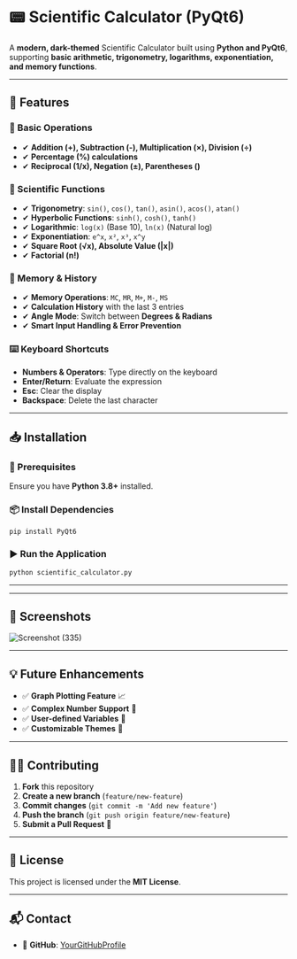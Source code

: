 # 📟 Scientific Calculator (PyQt6)

A **modern, dark-themed** Scientific Calculator built using **Python and PyQt6**, supporting **basic arithmetic, trigonometry, logarithms, exponentiation, and memory functions**.



---

## 🚀 Features

### 🔢 Basic Operations

- ✔ **Addition (+), Subtraction (-), Multiplication (×), Division (÷)**
- ✔ **Percentage (%) calculations**
- ✔ **Reciprocal (1/x), Negation (±), Parentheses ()**

### 📐 Scientific Functions

- ✔ **Trigonometry**: `sin()`, `cos()`, `tan()`, `asin()`, `acos()`, `atan()`
- ✔ **Hyperbolic Functions**: `sinh()`, `cosh()`, `tanh()`
- ✔ **Logarithmic**: `log(x)` (Base 10), `ln(x)` (Natural log)
- ✔ **Exponentiation**: `e^x`, `x²`, `x³`, `x^y`
- ✔ **Square Root (√x), Absolute Value (|x|)**
- ✔ **Factorial (n!)**

### 🎯 Memory & History

- ✔ **Memory Operations**: `MC`, `MR`, `M+`, `M-`, `MS`
- ✔ **Calculation History** with the last 3 entries
- ✔ **Angle Mode**: Switch between **Degrees & Radians**
- ✔ **Smart Input Handling & Error Prevention**

### ⌨️ Keyboard Shortcuts

- **Numbers & Operators**: Type directly on the keyboard
- **Enter/Return**: Evaluate the expression
- **Esc**: Clear the display
- **Backspace**: Delete the last character

---

## 📥 Installation

### 🔧 Prerequisites

Ensure you have **Python 3.8+** installed.

### 📦 Install Dependencies

```sh
pip install PyQt6
```

### ▶️ Run the Application

```sh
python scientific_calculator.py
```

---

---

## 📸 Screenshots


![Screenshot (335)](https://github.com/user-attachments/assets/894de2b3-26a5-433f-951f-a42545a2c96d)

---

## 💡 Future Enhancements

- ✅ **Graph Plotting Feature** 📈
- ✅ **Complex Number Support** 🔢
- ✅ **User-defined Variables** 📌
- ✅ **Customizable Themes** 🎨

---

## 👨‍💻 Contributing

1. **Fork** this repository
2. **Create a new branch** (`feature/new-feature`)
3. **Commit changes** (`git commit -m 'Add new feature'`)
4. **Push the branch** (`git push origin feature/new-feature`)
5. **Submit a Pull Request** 🚀

---

## 📜 License

This project is licensed under the **MIT License**.

---

## 📬 Contact

- 🔗 **GitHub**: [YourGitHubProfile](https://github.com/Ritinikhil/)

